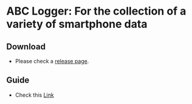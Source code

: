 # ABC Logger: For the collection of a variety of smartphone data

## Download
* Please check a [release page](https://github.com/woohyeok-choi/ABC-Logger/releases).

## Guide
* Check this [Link](https://docs.google.com/presentation/d/1Spsh91PjZ-rfkQiY6rQLb5tOxaEkIvrDn3eZffrZgs4/edit?usp=sharing)



